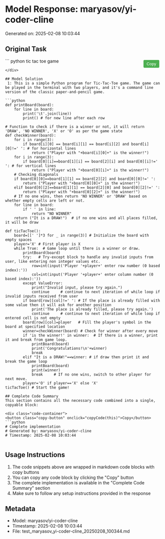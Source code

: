 # Model Response: maryasov/yi-coder-cline
Generated on: 2025-02-08 10:03:44


<style>
.copy-button {
    position: absolute;
    top: 5px;
    right: 5px;
    padding: 5px 10px;
    background-color: #4CAF50;
    color: white;
    border: none;
    border-radius: 3px;
    cursor: pointer;
    z-index: 1;
}
.code-container {
    position: relative;
    margin: 10px 0;
}
.copy-button:hover {
    background-color: #45a049;
}
.copy-button:active {
    background-color: #3d8b40;
}
</style>

<script>
function copyCode(buttonElement) {
    const codeBlock = buttonElement.parentElement.querySelector('code');
    const range = document.createRange();
    range.selectNode(codeBlock);
    window.getSelection().removeAllRanges();
    window.getSelection().addRange(range);
    try {
        document.execCommand('copy');
        buttonElement.textContent = 'Copied!';
        setTimeout(() => {
            buttonElement.textContent = 'Copy';
        }, 2000);
    } catch(e) {
        console.error('Failed to copy text:', e);
        buttonElement.textContent = 'Failed to copy';
    }
    window.getSelection().removeAllRanges();
}
</script>


## Original Task
<div class="code-container">
<button class="copy-button" onclick="copyCode(this)">Copy</button>
```
python tic tac toe game

```
</div>

## Model Solution
 1: This is a simple Python program for Tic-Tac-Toe game. The game can be played in the terminal with two players, and it's a command line version of the classic paper-and-pencil game.

```python
def printBoard(board):
    for line in board:
        print('\t'.join(line)) 
        print() # for new line after each row  
                   
# Function to check if there is a winner or not, it will return 'DRAW', 'NO WINNER', 'X' or 'O' as per the game state    
def checkWinner(board):      
    for i in range(3): 
        if board[i][0] == board[i][1] == board[i][2] and board[i][0]!=' ': # for horizontal lines  
            return ("Player with "+board[i][0]+" is the winner!")   
    for i in range(3): 
        if board[0][i]==board[1][i] == board[2][i] and board[0][i]!=' ': # for vertical lines  
            return ("Player with "+board[0][i]+" is the winner!")   
    # Checking diagonals 
    if board[0][0]==board[1][1] == board[2][2] and board[0][0]!=' ':  
        return ("Player with "+board[0][0]+" is the winner!")   
    elif board[0][2]==board[1][1] == board[2][0] and board[0][2]!=' ': 
        return ("Player with "+board[0][2]+" is the winner!")  
    # If no one wins, then return 'NO WINNER' or 'DRAW' based on whether empty cells are left or not.   
    for line in board:     
        if ' ' in line: 
            return "NO WINNER"      
    return ("It is a DRAW!")  # if no one wins and all places filled, it will be draw       
                              
def ticTacToe():   
    board=[[' ']*3 for _ in range(3)] # Initialize the board with empty spaces 
    player='X' # First player is X     
    while True:  # Game loop until there is a winner or draw.      
        printBoard(board)       
        try:   # Try-except block to handle any invalid inputs from user, like entering non integer values etc.         
            row=int(input('Player '+player+' enter row number (0 based index):'))  
            col=int(input('Player '+player+' enter column number (0 based index):'))   
        except ValueError: 
            print("Invalid input, please try again.")    
            continue     # continue to next iteration of while loop if invalid inputs received from user         
        if board[row][col]!=' ': # If the place is already filled with some value then it will ask for another position  
            print('The place is already filled, please try again.') 
            continue     # continue to next iteration of while loop if entered cell is not empty         
        board[row][col]=player   # Fill the player's symbol in the board at specified location          
        winner=checkWinner(board) # Check for winner after every move      
        if 'is the winner!' in winner:  # If there is a winner, print it and break from game loop.         
            printBoard(board) 
            print('Congratulations!\n'+winner)   
            break    
        elif "It is a DRAW!"==winner: # if draw then print it and break the game loop          
            printBoard(board)  
            print(winner)      
            break     # If no one wins, switch to other player for next move.         
        player='O' if player=='X' else 'X' 
ticTacToe() # Start the game!

## Complete Code Summary
This section contains all the necessary code combined into a single, copyable block:

<div class="code-container">
<button class="copy-button" onclick="copyCode(this)">Copy</button>
```python
# Complete implementation
# Generated by: maryasov/yi-coder-cline
# Timestamp: 2025-02-08 10:03:44


```
</div>

## Usage Instructions
1. The code snippets above are wrapped in markdown code blocks with copy buttons
2. You can copy any code block by clicking the "Copy" button
3. The complete implementation is available in the "Complete Code Summary" section
4. Make sure to follow any setup instructions provided in the response

## Metadata
- Model: maryasov/yi-coder-cline
- Timestamp: 2025-02-08 10:03:44
- File: test_maryasov_yi-coder-cline_20250208_100344.md
